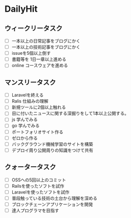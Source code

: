 # DailyHit

## ウィークリータスク

- [ ] 一本以上の日常記事をブログにかく  
- [ ] 一本以上の技術記事をブログにかく  
- [ ] issueを5個以上倒す
- [ ] 書籍等を 1日一章以上進める
- [ ] online コースウェアを進める

## マンスリータスク
- [ ] Laravelを終える
- [ ] Ralis 仕組みの理解
- [ ] 新規ツールに2個以上触れる
- [ ] 目に付いたニュースに関する深掘りをして1本以上公開する。
- [ ] js 学んでみる
- [ ] go 学んでみる
- [ ] ポートフォリオサイト作る
- [ ] ゼロから作る
- [ ] バックグラウンド機械学習のサイトを構築
- [ ] デプロイ周り公開周りの知識をつけて共有

## クォータータスク
- [ ] OSSへの5回以上のコミット
- [ ] Railsを使ったソフトを試作
- [ ] Laravelを使ったソフトを試作
- [ ] 普段触っている技術の土台から理解を深める
- [ ] ブロックチェーンアプリケーションを開発
- [ ] 達人プログラマを目指す
